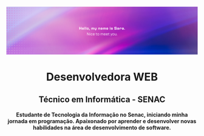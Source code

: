 ![](Banner.png)
<h1 align="center">Desenvolvedora WEB</h1>
<h2 align="center">Técnico em Informática - SENAC</h2>

<h4 align="center">Estudante de Tecnologia da Informação no Senac, iniciando minha jornada em programação. Apaixonado por aprender e desenvolver novas habilidades na área de desenvolvimento de software.</h4>
